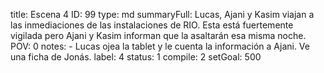 title:          Escena 4
ID:             99
type:           md
summaryFull:    Lucas, Ajani y Kasim viajan a las inmediaciones de las instalaciones de RIO. Esta está fuertemente vigilada pero Ajani y Kasim informan que la asaltarán esa misma noche.
POV:            0
notes:          - Lucas ojea la tablet y le cuenta la información a Ajani. Ve una ficha de Jonás.
label:          4
status:         1
compile:        2
setGoal:        500


